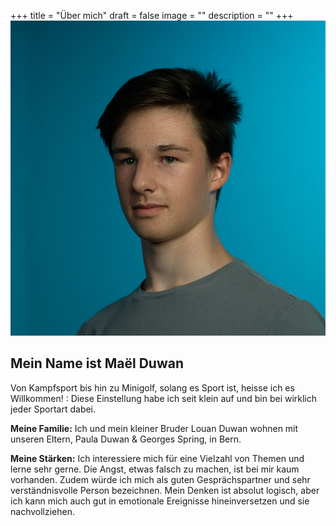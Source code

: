+++
title = "Über mich"
draft = false
image = ""
description = ""
+++
![](mael.jpg)

## Mein Name ist Maël Duwan

Von Kampfsport bis hin zu Minigolf, solang es Sport ist, heisse ich es Willkommen! : Diese Einstellung habe ich seit klein auf und bin bei wirklich jeder Sportart dabei.

**Meine Familie:** Ich und mein kleiner Bruder Louan Duwan wohnen mit unseren Eltern, Paula Duwan & Georges Spring, in Bern. 

**Meine Stärken:** Ich interessiere mich für eine Vielzahl von Themen und lerne sehr gerne. Die Angst, etwas falsch zu machen, ist bei mir kaum vorhanden. Zudem würde ich mich als guten Gesprächspartner und sehr verständnisvolle Person bezeichnen. Mein Denken ist absolut logisch, aber ich kann mich auch gut in emotionale Ereignisse hineinversetzen und sie nachvollziehen.